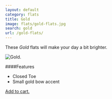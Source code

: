 ```yaml
---
layout: default
category: flats
title: Gold
image: flats/gold-flats.jpg
search: gold
url: /gold-flats/
---
```


These *Gold* flats will make your day a bit brighter.
 
<img class="product-img" src="{{site.baseurl}}/images/flats/gold-flats.jpg" alt="Gold.">

####Features

- Closed Toe
- Small gold bow accent

<a class="btn btn-alt brand-family" href="{{site.baseurl}}/cart/">Add to cart.</a>